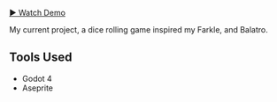 [▶ Watch Demo](https://youtu.be/2EVx-yYWKN8)

My current project, a dice rolling game inspired my Farkle, and Balatro.

## Tools Used
- Godot 4
- Aseprite
